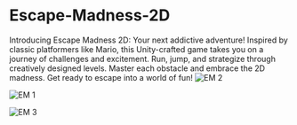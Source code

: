 # Escape-Madness-2D
Introducing Escape Madness 2D: Your next addictive adventure! Inspired by classic platformers like Mario, this Unity-crafted game takes you on a journey of challenges and excitement. Run, jump, and strategize through creatively designed levels. Master each obstacle and embrace the 2D madness. Get ready to escape into a world of fun!
![EM 2](https://github.com/CreateWithTerence/Escape-Madness-2D/assets/77237002/f00131df-e242-44c7-9277-5c6b62ddfcc4)

![EM 1](https://github.com/CreateWithTerence/Escape-Madness-2D/assets/77237002/4d79f0fb-dc58-4d9e-997f-84e5a0cd21ef)

![EM 3](https://github.com/CreateWithTerence/Escape-Madness-2D/assets/77237002/afd52131-3b53-4d8e-b0ff-9555aec59f40)
